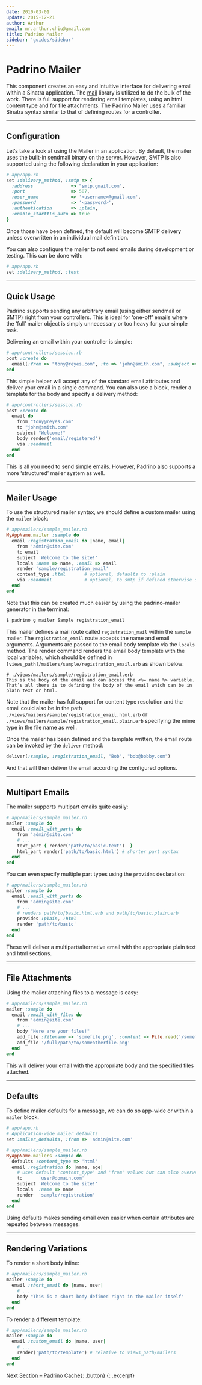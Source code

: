 ```yaml
---
date: 2010-03-01
update: 2015-12-21
author: Arthur
email: mr.arthur.chiu@gmail.com
title: Padrino Mailer
sidebar: 'guides/sidebar'
---
```


# Padrino Mailer

This component creates an easy and intuitive interface for delivering email
within a Sinatra application. The [mail](http://github.com/mikel/mail "mail") library
is utilized to do the bulk of the work. There is full support for rendering
email templates, using an html content type and for file attachments. The
Padrino Mailer uses a familiar Sinatra syntax similar to that of defining routes
for a controller.

---


## Configuration

Let‘s take a look at using the Mailer in an application. By default, the mailer
uses the built-in sendmail binary on the server. However, SMTP is also supported
using the following declaration in your application:


~~~ ruby
# app/app.rb
set :delivery_method, :smtp => {
  :address              => "smtp.gmail.com",
  :port                 => 587,
  :user_name            => '<username>@gmail.com',
  :password             => '<password>',
  :authentication       => :plain,
  :enable_starttls_auto => true
}
~~~

Once those have been defined, the default will become SMTP delivery unless
overwritten in an individual mail definition.

You can also configure the mailer to not send emails during development or
testing. This can be done with:


~~~ ruby
# app/app.rb
set :delivery_method, :test
~~~

---


## Quick Usage

Padrino supports sending any arbitrary email (using either sendmail or SMTP)
right from your controllers. This is ideal for ‘one-off’ emails where the ‘full’
mailer object is simply unnecessary or too heavy for your simple task.

Delivering an email within your controller is simple:


~~~ ruby
# app/controllers/session.rb
post :create do
  email(:from => "tony@reyes.com", :to => "john@smith.com", :subject => "Welcome!", :body=>"Body")
end
~~~


This simple helper will accept any of the standard email attributes and deliver
your email in a single command. You can also use a block, render a template for
the body and specify a delivery method:


~~~ ruby
# app/controllers/session.rb
post :create do
  email do
    from "tony@reyes.com"
    to "john@smith.com"
    subject "Welcome!"
    body render('email/registered')
    via :sendmail
  end
end
~~~


This is all you need to send simple emails. However, Padrino also supports a
more ‘structured’ mailer system as well.

---


## Mailer Usage

To use the structured mailer syntax, we should define a custom mailer using the
`mailer` block:


~~~ ruby
# app/mailers/sample_mailer.rb
MyAppName.mailer :sample do
  email :registration_email do |name, email|
    from 'admin@site.com'
    to email
    subject 'Welcome to the site!'
    locals :name => name, :email => email
    render 'sample/registration_email'
    content_type :html       # optional, defaults to :plain
    via :sendmail            # optional, to smtp if defined otherwise sendmail
  end
end
~~~


Note that this can be created much easier by using the padrino-mailer generator
in the terminal:


~~~sh
$ padrino g mailer Sample registration_email
~~~


This mailer defines a mail route called `registration_mail` within the
`sample` mailer. The `registration_email` route accepts the name and email
arguments. Arguments are passed to the email body template via the `locals`
method. The render command renders the email body template with the local
variables, which should be defined in
`[views_path]/mailers/sample/registration_email.erb` as shown below:


~~~erb
# ./views/mailers/sample/registration_email.erb
This is the body of the email and can access the <%= name %> variable.
That‘s all there is to defining the body of the email which can be in plain text or html.
~~~


Note that the mailer has full support for content type resolution and the email
could also be in the path `./views/mailers/sample/registration_email.html.erb`
or `./views/mailers/sample/registration_email.plain.erb` specifying the mime
type in the file name as well.


Once the mailer has been defined and the template written, the email route can
be invoked by the `deliver` method:


~~~ ruby
deliver(:sample, :registration_email, "Bob", "bob@bobby.com")
~~~


And that will then deliver the email according the configured options.

---


## Multipart Emails

The mailer supports multipart emails quite easily:


~~~ ruby
# app/mailers/sample_mailer.rb
mailer :sample do
  email :email_with_parts do
    from 'admin@site.com'
    # ...
    text_part { render('path/to/basic.text')  }
    html_part render('path/to/basic.html') # shorter part syntax
  end
end
~~~


You can even specify multiple part types using the `provides` declaration:


~~~ ruby
# app/mailers/sample_mailer.rb
mailer :sample do
  email :email_with_parts do
    from 'admin@site.com'
    # ...
    # renders path/to/basic.html.erb and path/to/basic.plain.erb
    provides :plain, :html
    render 'path/to/basic'
  end
end
~~~


These will deliver a multipart/alternative email with the appropriate plain text
and html sections.

---


## File Attachments

Using the mailer attaching files to a message is easy:

~~~ ruby
# app/mailers/sample_mailer.rb
mailer :sample do
  email :email_with_files do
    from 'admin@site.com'
    # ...
    body "Here are your files!"
    add_file :filename => 'somefile.png', :content => File.read('/somefile.png')
    add_file '/full/path/to/someotherfile.png'
  end
end
~~~


This will deliver your email with the appropriate body and the specified files
attached.

---


## Defaults

To define mailer defaults for a message, we can do so app-wide or within a
`mailer` block.


~~~ ruby
# app/app.rb
# Application-wide mailer defaults
set :mailer_defaults, :from => 'admin@site.com'

# app/mailers/sample_mailer.rb
MyAppName.mailers :sample do
  defaults :content_type => 'html'
  email :registration do |name, age|
    # Uses default 'content_type' and 'from' values but can also overwrite them
    to      'user@domain.com'
    subject 'Welcome to the site!'
    locals  :name => name
    render  'sample/registration'
  end
end
~~~


Using defaults makes sending email even easier when certain attributes are
repeated between messages.

---


## Rendering Variations

To render a short body inline:


~~~ ruby
# app/mailers/sample_mailer.rb
mailer :sample do
  email :short_email do |name, user|
    # ...
    body "This is a short body defined right in the mailer itself"
  end
end
~~~


To render a different template:


~~~ ruby
# app/mailers/sample_mailer.rb
mailer :sample do
  email :custom_email do |name, user|
    # ...
    render('path/to/template') # relative to views_path/mailers
  end
end
~~~

[Next Section &ndash; Padrino Cache](/guides/padrino-cache){: .button}
{: .excerpt}


